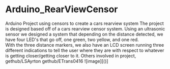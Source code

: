 # Arduino_RearViewCensor
Arduino Project using censors to create a cars rearview system
The project is designed based off of a cars rearview censor system. Using an ultrasonic sensor we designed a system that depending on the distance detected, we have four LED's that go off, one green, two yellow, and one red.  
With the three distance markers, we also have an LCD screen running three different indications to tell the user where they are with respect to whatever is getting closer/getting closer to it. 
Others involved in project, gethub/LSAyrton gethub/ETrans0416
![image][()]

